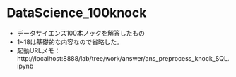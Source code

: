 # DataScience_100knock
- データサイエンス100本ノックを解答したもの
- 1~18は基礎的な内容なので省略した。
- 起動URLメモ：http://localhost:8888/lab/tree/work/answer/ans_preprocess_knock_SQL.ipynb
